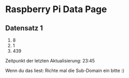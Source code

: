 
# Raspberry Pi Data Page
## Datensatz 1
1. 8
2. 1
3. 439

Zeitpunkt der letzten Aktualisierung: 23:45

Wenn du das liest: Richte mal die Sub-Domain ein bitte :)
    